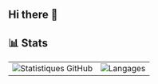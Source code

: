 ## Hi there 👋

## 📊 Stats

|  |  |
|--|--|
| ![Statistiques GitHub](https://github-readme-stats.vercel.app/api?username=BdClement&show_icons=true&hide_title=true&theme=merko) | ![Langages](https://github-readme-stats.vercel.app/api/top-langs/?username=BdClement&layout=compact&theme=merko) |


<!--
**BdClement/BdClement** is a ✨ _special_ ✨ repository because its `README.md` (this file) appears on your GitHub profile.

Here are some ideas to get you started:

- 🔭 I’m currently working on ...
- 🌱 I’m currently learning ...
- 👯 I’m looking to collaborate on ...
- 🤔 I’m looking for help with ...
- 💬 Ask me about ...
- 📫 How to reach me: ...
- 😄 Pronouns: ...
- ⚡ Fun fact: ...
-->
